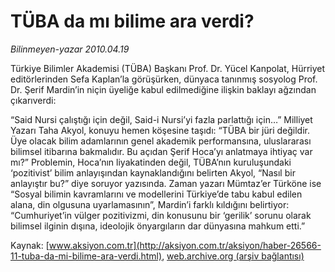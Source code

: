 # TÜBA da mı bilime ara verdi?

*Bilinmeyen-yazar 2010.04.19*

<font class="agenda2NewsSpot">
 Türkiye Bilimler Akademisi (TÜBA) Başkanı Prof. Dr. Yücel Kanpolat, Hürriyet editörlerinden Sefa Kaplan’la görüşürken, dünyaca tanınmış sosyolog Prof. Dr. Şerif Mardin’in niçin üyeliğe kabul edilmediğine ilişkin baklayı ağzından çıkarıverdi:
</font>
<font class="newsDetail">
 <p class="MsoNormal">
  “Said Nursi çalıştığı için değil, Said-i Nursi’yi fazla parlattığı için…” Milliyet Yazarı Taha Akyol, konuyu hemen köşesine taşıdı: “TÜBA bir jüri değildir. Üye olacak bilim adamlarının genel akademik performansına, uluslararası bilimsel itibarına bakmalıdır. Bu açıdan Şerif Hoca’yı anlatmaya ihtiyaç var mı?” Problemin, Hoca’nın liyakatinden değil, TÜBA’nın kuruluşundaki ‘pozitivist’ bilim anlayışından kaynaklandığını belirten Akyol, “Nasıl bir anlayıştır bu?” diye soruyor yazısında. Zaman yazarı Mümtaz’er Türköne ise “Sosyal bilimin kavramlarını ve modellerini Türkiye’de tabu kabul edilen alana, din olgusuna uyarlamasının”, Mardin’i farklı kıldığını belirtiyor: “Cumhuriyet’in vülger pozitivizmi, din konusunu bir ‘gerilik’ sorunu olarak bilimsel ilginin dışına, ideolojik önyargıların dar dünyasına mahkum etti.”
 </p>
</font>

Kaynak: [www.aksiyon.com.tr](http://aksiyon.com.tr/aksiyon/haber-26566-11-tuba-da-mi-bilime-ara-verdi.html), [web.archive.org (arşiv bağlantısı)](http://web.archive.org/web/20101120023819/http://aksiyon.com.tr/aksiyon/haber-26566-11-tuba-da-mi-bilime-ara-verdi.html)
